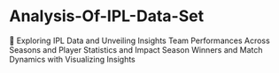# Analysis-Of-IPL-Data-Set
🏏 Exploring IPL Data and Unveiling Insights Team Performances Across Seasons and  Player Statistics and Impact Season Winners and Match Dynamics with Visualizing Insights
